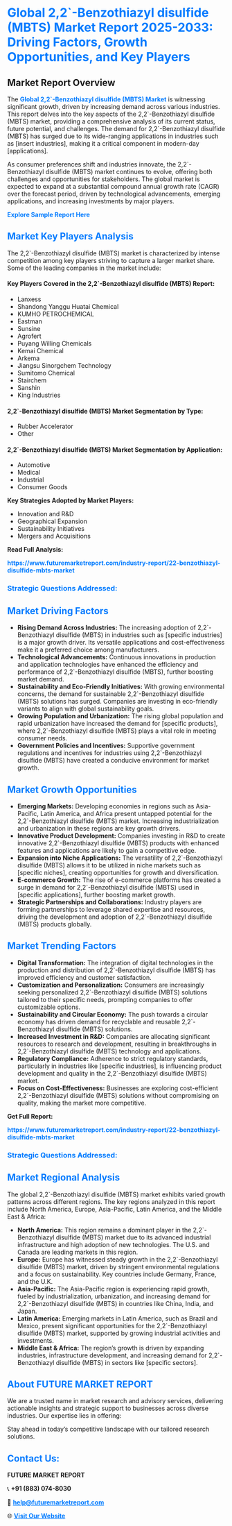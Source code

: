 <h1 style="color: #007BFF;">Global 2,2`-Benzothiazyl disulfide (MBTS) Market Report 2025-2033: Driving Factors, Growth Opportunities, and Key Players</h1>

<section id="overview">
<h2>Market Report Overview</h2>
<p>The <a href="https://www.futuremarketreport.com/industry-report/22-benzothiazyl-disulfide-mbts-market" style="color: #007BFF; text-decoration: none;"><strong>Global 2,2`-Benzothiazyl disulfide (MBTS) Market</strong></a> is witnessing significant growth, driven by increasing demand across various industries. This report delves into the key aspects of the 2,2`-Benzothiazyl disulfide (MBTS) market, providing a comprehensive analysis of its current status, future potential, and challenges. The demand for 2,2`-Benzothiazyl disulfide (MBTS) has surged due to its wide-ranging applications in industries such as [insert industries], making it a critical component in modern-day [applications].</p>
<p>As consumer preferences shift and industries innovate, the 2,2`-Benzothiazyl disulfide (MBTS) market continues to evolve, offering both challenges and opportunities for stakeholders. The global market is expected to expand at a substantial compound annual growth rate (CAGR) over the forecast period, driven by technological advancements, emerging applications, and increasing investments by major players.</p>
</section>

<section id="overview">
<p><a href="https://www.futuremarketreport.com/request-sample/reportId=114683" style="color: #007BFF; text-decoration: none;"><strong>Explore Sample Report Here</strong></a></p>
</section>

<section id="key-players">
<h2 style="color: #007BFF;">Market Key Players Analysis</h2>
<p>The 2,2`-Benzothiazyl disulfide (MBTS) market is characterized by intense competition among key players striving to capture a larger market share. Some of the leading companies in the market include:</p>
<h4>Key Players Covered in the 2,2`-Benzothiazyl disulfide (MBTS) Report:</h4>
<ul><li>Lanxess</li><li>Shandong Yanggu Huatai Chemical</li><li>KUMHO PETROCHEMICAL</li><li>Eastman</li><li>Sunsine</li><li>Agrofert</li><li>Puyang Willing Chemicals</li><li>Kemai Chemical</li><li>Arkema</li><li>Jiangsu Sinorgchem Technology</li><li>Sumitomo Chemical</li><li>Stairchem</li><li>Sanshin</li><li>King Industries</li></ul>
<h4>2,2`-Benzothiazyl disulfide (MBTS) Market Segmentation by Type:</h4>
<ul><li>Rubber Accelerator</li><li>Other</li></ul>

<h4>2,2`-Benzothiazyl disulfide (MBTS) Market Segmentation by Application:</h4>
<ul><li>Automotive</li><li>Medical</li><li>Industrial</li><li>Consumer Goods</li></ul>
<p><strong>Key Strategies Adopted by Market Players:</strong></p>
<ul>
<li>Innovation and R&D</li>
<li>Geographical Expansion</li>
<li>Sustainability Initiatives</li>
<li>Mergers and Acquisitions</li>
</ul>
</section>

<section>
<p><strong>Read Full Analysis: </strong></p><a href="https://www.futuremarketreport.com/industry-report/22-benzothiazyl-disulfide-mbts-market" style="color: #007BFF; text-decoration: none;"><strong>https://www.futuremarketreport.com/industry-report/22-benzothiazyl-disulfide-mbts-market</strong></a>
<h3 style="color: #007BFF;">Strategic Questions Addressed:</h3>
</section>

<section id="driving-factors">
<h2 style="color: #007BFF;">Market Driving Factors</h2>
<ul>
<li><strong>Rising Demand Across Industries:</strong> The increasing adoption of 2,2`-Benzothiazyl disulfide (MBTS) in industries such as [specific industries] is a major growth driver. Its versatile applications and cost-effectiveness make it a preferred choice among manufacturers.</li>
<li><strong>Technological Advancements:</strong> Continuous innovations in production and application technologies have enhanced the efficiency and performance of 2,2`-Benzothiazyl disulfide (MBTS), further boosting market demand.</li>
<li><strong>Sustainability and Eco-Friendly Initiatives:</strong> With growing environmental concerns, the demand for sustainable 2,2`-Benzothiazyl disulfide (MBTS) solutions has surged. Companies are investing in eco-friendly variants to align with global sustainability goals.</li>
<li><strong>Growing Population and Urbanization:</strong> The rising global population and rapid urbanization have increased the demand for [specific products], where 2,2`-Benzothiazyl disulfide (MBTS) plays a vital role in meeting consumer needs.</li>
<li><strong>Government Policies and Incentives:</strong> Supportive government regulations and incentives for industries using 2,2`-Benzothiazyl disulfide (MBTS) have created a conducive environment for market growth.</li>
</ul>
</section>

<section id="growth-opportunities">
<h2 style="color: #007BFF;">Market Growth Opportunities</h2>
<ul>
<li><strong>Emerging Markets:</strong> Developing economies in regions such as Asia-Pacific, Latin America, and Africa present untapped potential for the 2,2`-Benzothiazyl disulfide (MBTS) market. Increasing industrialization and urbanization in these regions are key growth drivers.</li>
<li><strong>Innovative Product Development:</strong> Companies investing in R&D to create innovative 2,2`-Benzothiazyl disulfide (MBTS) products with enhanced features and applications are likely to gain a competitive edge.</li>
<li><strong>Expansion into Niche Applications:</strong> The versatility of 2,2`-Benzothiazyl disulfide (MBTS) allows it to be utilized in niche markets such as [specific niches], creating opportunities for growth and diversification.</li>
<li><strong>E-commerce Growth:</strong> The rise of e-commerce platforms has created a surge in demand for 2,2`-Benzothiazyl disulfide (MBTS) used in [specific applications], further boosting market growth.</li>
<li><strong>Strategic Partnerships and Collaborations:</strong> Industry players are forming partnerships to leverage shared expertise and resources, driving the development and adoption of 2,2`-Benzothiazyl disulfide (MBTS) products globally.</li>
</ul>
</section>

<section id="trending-factors">
<h2 style="color: #007BFF;">Market Trending Factors</h2>
<ul>
<li><strong>Digital Transformation:</strong> The integration of digital technologies in the production and distribution of 2,2`-Benzothiazyl disulfide (MBTS) has improved efficiency and customer satisfaction.</li>
<li><strong>Customization and Personalization:</strong> Consumers are increasingly seeking personalized 2,2`-Benzothiazyl disulfide (MBTS) solutions tailored to their specific needs, prompting companies to offer customizable options.</li>
<li><strong>Sustainability and Circular Economy:</strong> The push towards a circular economy has driven demand for recyclable and reusable 2,2`-Benzothiazyl disulfide (MBTS) solutions.</li>
<li><strong>Increased Investment in R&D:</strong> Companies are allocating significant resources to research and development, resulting in breakthroughs in 2,2`-Benzothiazyl disulfide (MBTS) technology and applications.</li>
<li><strong>Regulatory Compliance:</strong> Adherence to strict regulatory standards, particularly in industries like [specific industries], is influencing product development and quality in the 2,2`-Benzothiazyl disulfide (MBTS) market.</li>
<li><strong>Focus on Cost-Effectiveness:</strong> Businesses are exploring cost-efficient 2,2`-Benzothiazyl disulfide (MBTS) solutions without compromising on quality, making the market more competitive.</li>
</ul>
</section>

<section>
<p><strong>Get Full Report: </strong></p><a href="https://www.futuremarketreport.com/industry-report/22-benzothiazyl-disulfide-mbts-market" style="color: #007BFF; text-decoration: none;"><strong>https://www.futuremarketreport.com/industry-report/22-benzothiazyl-disulfide-mbts-market</strong></a>
<h3 style="color: #007BFF;">Strategic Questions Addressed:</h3>
</section>


<section id="regional-analysis">
<h2 style="color: #007BFF;">Market Regional Analysis</h2>
<p>The global 2,2`-Benzothiazyl disulfide (MBTS) market exhibits varied growth patterns across different regions. The key regions analyzed in this report include North America, Europe, Asia-Pacific, Latin America, and the Middle East & Africa:</p>
<ul>
<li><strong>North America:</strong> This region remains a dominant player in the 2,2`-Benzothiazyl disulfide (MBTS) market due to its advanced industrial infrastructure and high adoption of new technologies. The U.S. and Canada are leading markets in this region.</li>
<li><strong>Europe:</strong> Europe has witnessed steady growth in the 2,2`-Benzothiazyl disulfide (MBTS) market, driven by stringent environmental regulations and a focus on sustainability. Key countries include Germany, France, and the U.K.</li>
<li><strong>Asia-Pacific:</strong> The Asia-Pacific region is experiencing rapid growth, fueled by industrialization, urbanization, and increasing demand for 2,2`-Benzothiazyl disulfide (MBTS) in countries like China, India, and Japan.</li>
<li><strong>Latin America:</strong> Emerging markets in Latin America, such as Brazil and Mexico, present significant opportunities for the 2,2`-Benzothiazyl disulfide (MBTS) market, supported by growing industrial activities and investments.</li>
<li><strong>Middle East & Africa:</strong> The region’s growth is driven by expanding industries, infrastructure development, and increasing demand for 2,2`-Benzothiazyl disulfide (MBTS) in sectors like [specific sectors].</li>
</ul>
</section>

<footer>
<h2 style="color: #007BFF;">About FUTURE MARKET REPORT</h2>
<p>We are a trusted name in market research and advisory services, delivering actionable insights and strategic support to businesses across diverse industries. Our expertise lies in offering:</p>

<p>Stay ahead in today’s competitive landscape with our tailored research solutions.</p>

<h2 style="color: #007BFF;">Contact Us:</h2>
<p><strong>FUTURE MARKET REPORT</strong></p>
<p>📞 <strong>+91 (883) 074-8030</strong></p>
<p>📧 <strong><a href="mailto:help@futuremarketreport.com" style="color: #007BFF;">help@futuremarketreport.com</a></strong></p>
<p>🌐 <strong><a href="https://www.futuremarketreport.com/" style="color: #007BFF;">Visit Our Website</a></strong></p>
</footer>
